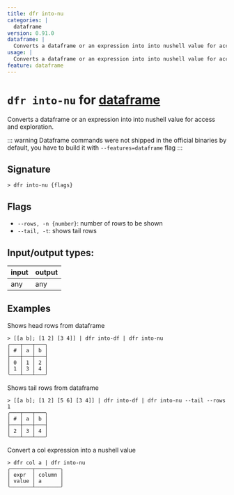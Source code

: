 ```yaml
---
title: dfr into-nu
categories: |
  dataframe
version: 0.91.0
dataframe: |
  Converts a dataframe or an expression into into nushell value for access and exploration.
usage: |
  Converts a dataframe or an expression into into nushell value for access and exploration.
feature: dataframe
---
```

<!-- This file is automatically generated. Please edit the command in https://github.com/nushell/nushell instead. -->

# `dfr into-nu` for [dataframe](/commands/categories/dataframe.md)

<div class='command-title'>Converts a dataframe or an expression into into nushell value for access and exploration.</div>

::: warning
Dataframe commands were not shipped in the official binaries by default, you have to build it with `--features=dataframe` flag
:::

## Signature

```> dfr into-nu {flags} ```

## Flags

 -  `--rows, -n {number}`: number of rows to be shown
 -  `--tail, -t`: shows tail rows


## Input/output types:

| input | output |
| ----- | ------ |
| any   | any    |

## Examples

Shows head rows from dataframe
```nu
> [[a b]; [1 2] [3 4]] | dfr into-df | dfr into-nu
╭───┬───┬───╮
│ # │ a │ b │
├───┼───┼───┤
│ 0 │ 1 │ 2 │
│ 1 │ 3 │ 4 │
╰───┴───┴───╯

```

Shows tail rows from dataframe
```nu
> [[a b]; [1 2] [5 6] [3 4]] | dfr into-df | dfr into-nu --tail --rows 1
╭───┬───┬───╮
│ # │ a │ b │
├───┼───┼───┤
│ 2 │ 3 │ 4 │
╰───┴───┴───╯

```

Convert a col expression into a nushell value
```nu
> dfr col a | dfr into-nu
╭───────┬────────╮
│ expr  │ column │
│ value │ a      │
╰───────┴────────╯
```
